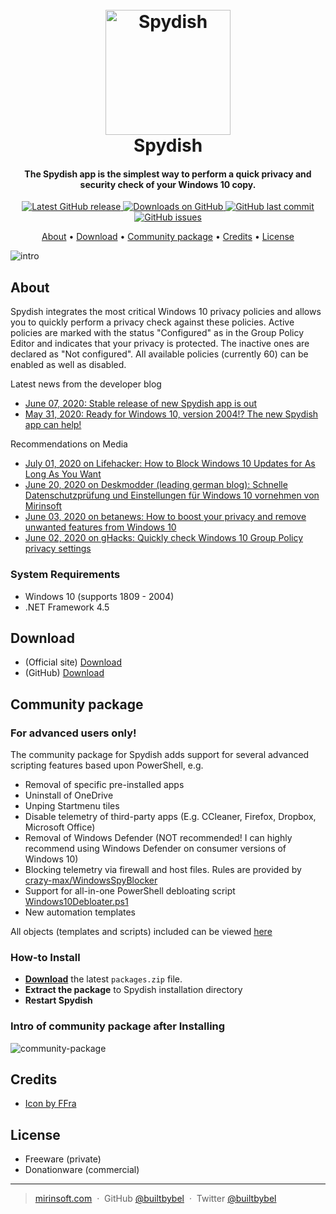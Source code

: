 
<h1 align="center">
  <br>
  <a href="http://www.mirinsoft.com"><img src="https://github.com/builtbybel/spydish/blob/master/assets/icon.png" alt="Spydish" width="200"></a>
  <br>
  Spydish
  <br>
</h1>
<h4 align="center">The Spydish app is the simplest way to perform a quick privacy and security check of your Windows 10 copy.
</h4>

<p align="center">
<a href="https://github.com/builtbybel/spydish/releases/latest" target="_blank">
<img alt="Latest GitHub release" src="https://img.shields.io/github/release/builtbybel/spydish.svg?style=flat-square" />
</a>
	
<a href="https://github.com/builtbybel/spydish/releases" target="_blank">
<img alt="Downloads on GitHub" src="https://img.shields.io/github/downloads/builtbybel/spydish/total.svg?style=flat-square" />
</a>

<a href="https://github.com/builtbybel/spydish/commits/master">
<img src="https://img.shields.io/github/last-commit/builtbybel/spydish.svg?style=flat-square&logo=github&logoColor=white"
alt="GitHub last commit">
<a href="https://github.com/builtbybel/burnbytes/issues">
<img src="https://img.shields.io/github/issues-raw/builtbybel/spydish.svg?style=flat-square&logo=github&logoColor=white"
alt="GitHub issues">   
  
</p>

<p align="center">
  <a href="#about">About</a> •
  <a href="#download">Download</a> •
  <a href="#community-package">Community package</a> •
  <a href="#credits">Credits</a> •
  <a href="#license">License</a>
</p>

![intro](https://github.com/builtbybel/spydish/blob/master/assets/intro.gif)

## About

Spydish integrates the most critical Windows 10 privacy policies and allows you to quickly perform a privacy check against these policies. Active policies are marked with the status "Configured" as in the Group Policy Editor and indicates that your privacy is protected. The inactive ones are declared as "Not configured". All available policies (currently 60) can be enabled as well as disabled.

Latest news from the developer blog
- [June 07, 2020: Stable release of new Spydish app is out](https://www.mirinsoft.com/blog/19-apps/34-stable-release-of-new-spydish-app-is-out)
- [May 31, 2020: Ready for Windows 10, version 2004!? The new Spydish app can help!](https://www.mirinsoft.com/blog/19-apps/33-check-your-privacy-state-with-spydish)

Recommendations on Media
- [July 01, 2020 on Lifehacker: How to Block Windows 10 Updates for As Long As You Want](https://lifehacker.com/how-to-block-windows-10-updates-for-as-long-as-you-want-1844232973)
- [June 20, 2020 on Deskmodder (leading german blog): Schnelle Datenschutzprüfung und Einstellungen für Windows 10 vornehmen von Mirinsoft](https://www.deskmodder.de/blog/2020/06/20/spydish-schnelle-datenschutzpruefung-und-einstellungen-fuer-windows-10-vornehmen-von-mirinsoft/)
- [June 03, 2020 on betanews: How to boost your privacy and remove unwanted features from Windows 10](https://betanews.com/2020/06/03/boost-windows-10-privacy/)
- [June 02, 2020 on gHacks: Quickly check Windows 10 Group Policy privacy settings ](https://www.ghacks.net/2020/06/02/spydish-quickly-check-windows-10-group-policy-privacy-settings/)

### System Requirements

- Windows 10 (supports 1809 - 2004)
- .NET Framework 4.5

## Download

- (Official site) [Download](https://www.builtbybel.com/spydish)
- (GitHub) [Download](https://github.com/builtbybel/spydish/releases)

## Community package
### For advanced users only!

The community package for Spydish adds support for several advanced scripting features based upon PowerShell, e.g.
- Removal of specific pre-installed apps
- Uninstall of OneDrive 
- Unping Startmenu tiles 
- Disable telemetry of third-party apps (E.g. CCleaner, Firefox, Dropbox, Microsoft Office)
- Removal of Windows Defender (NOT recommended! I can highly recommend using Windows Defender on consumer versions of Windows 10)
- Blocking telemetry via firewall and host files. Rules are provided by [crazy-max/WindowsSpyBlocker](https://github.com/crazy-max/WindowsSpyBlocker)
- Support for all-in-one PowerShell debloating script [Windows10Debloater.ps1](https://github.com/Sycnex/Windows10Debloater) 
- New automation templates					  

All objects (templates and scripts) included can be viewed [here](https://github.com/builtbybel/spydish/tree/master/scripts)

### How-to Install
* **[Download](https://github.com/builtbybel/spydish/blob/master/scripts/packages.zip?raw=true)** the latest `packages.zip` file.
* **Extract the package** to Spydish installation directory
* **Restart Spydish**

### Intro of community package after Installing

![community-package](https://github.com/builtbybel/spydish/blob/master/assets/community-pkg.gif)

## Credits

- [Icon by FFra](https://www.deviantart.com/ffra/art/MAXIMAL-Icons-Updated-387287801)

## License

- Freeware (private)
- Donationware (commercial)
---

> [mirinsoft.com](https://www.mirinsoft.com) &nbsp;&middot;&nbsp;
> GitHub [@builtbybel](https://github.com/builtbybel) &nbsp;&middot;&nbsp;
> Twitter [@builtbybel](https://twitter.com/builtbybel)
